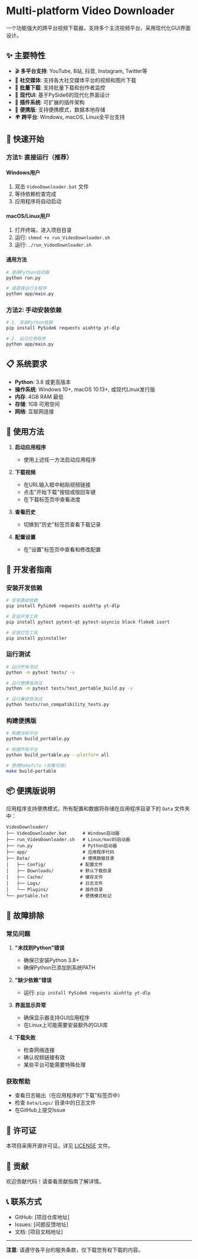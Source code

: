 # Multi-platform Video Downloader

一个功能强大的跨平台视频下载器，支持多个主流视频平台，采用现代化GUI界面设计。

## ✨ 主要特性

- 🎬 **多平台支持**: YouTube, B站, 抖音, Instagram, Twitter等
- 📱 **社交媒体**: 支持各大社交媒体平台的视频和图片下载
- 🔄 **批量下载**: 支持批量下载和创作者监控
- 🎨 **现代UI**: 基于PySide6的现代化界面设计
- 🔌 **插件系统**: 可扩展的插件架构
- 💾 **便携版**: 支持便携模式，数据本地存储
- 🌍 **跨平台**: Windows, macOS, Linux全平台支持

## 🚀 快速开始

### 方法1: 直接运行（推荐）

#### Windows用户
1. 双击 `VideoDownloader.bat` 文件
2. 等待依赖检查完成
3. 应用程序将自动启动

#### macOS/Linux用户
1. 打开终端，进入项目目录
2. 运行: `chmod +x run_VideoDownloader.sh`
3. 运行: `./run_VideoDownloader.sh`

#### 通用方法
```bash
# 使用Python启动器
python run.py

# 或直接运行主程序
python app/main.py
```

### 方法2: 手动安装依赖

```bash
# 1. 安装Python依赖
pip install PySide6 requests aiohttp yt-dlp

# 2. 运行应用程序
python app/main.py
```

## 📋 系统要求

- **Python**: 3.8 或更高版本
- **操作系统**: Windows 10+, macOS 10.13+, 或现代Linux发行版
- **内存**: 4GB RAM 最低
- **存储**: 1GB 可用空间
- **网络**: 互联网连接

## 🎯 使用方法

1. **启动应用程序**
   - 使用上述任一方法启动应用程序

2. **下载视频**
   - 在URL输入框中粘贴视频链接
   - 点击"开始下载"按钮或按回车键
   - 在下载标签页中查看进度

3. **查看历史**
   - 切换到"历史"标签页查看下载记录

4. **配置设置**
   - 在"设置"标签页中查看和修改配置

## 🔧 开发者指南

### 安装开发依赖

```bash
# 安装基础依赖
pip install PySide6 requests aiohttp yt-dlp

# 安装开发工具
pip install pytest pytest-qt pytest-asyncio black flake8 isort

# 安装打包工具
pip install pyinstaller
```

### 运行测试

```bash
# 运行所有测试
python -m pytest tests/ -v

# 运行便携版测试
python -m pytest tests/test_portable_build.py -v

# 运行兼容性测试
python tests/run_compatibility_tests.py
```

### 构建便携版

```bash
# 构建当前平台
python build_portable.py

# 构建所有平台
python build_portable.py --platform all

# 使用Makefile (如果可用)
make build-portable
```

## 📦 便携版说明

应用程序支持便携模式，所有配置和数据将存储在应用程序目录下的 `Data` 文件夹中：

```
VideoDownloader/
├── VideoDownloader.bat      # Windows启动器
├── run_VideoDownloader.sh   # Linux/macOS启动器
├── run.py                   # Python启动器
├── app/                     # 应用程序代码
├── Data/                    # 便携数据目录
│   ├── Config/             # 配置文件
│   ├── Downloads/          # 默认下载目录
│   ├── Cache/              # 缓存文件
│   ├── Logs/               # 日志文件
│   └── Plugins/            # 插件目录
└── portable.txt            # 便携模式标记
```

## 🐛 故障排除

### 常见问题

1. **"未找到Python"错误**
   - 确保已安装Python 3.8+
   - 确保Python已添加到系统PATH

2. **"缺少依赖"错误**
   - 运行: `pip install PySide6 requests aiohttp yt-dlp`

3. **界面显示异常**
   - 确保显示器支持GUI应用程序
   - 在Linux上可能需要安装额外的GUI库

4. **下载失败**
   - 检查网络连接
   - 确认视频链接有效
   - 某些平台可能需要特殊处理

### 获取帮助

- 查看日志输出（在应用程序的"下载"标签页中）
- 检查 `Data/Logs/` 目录中的日志文件
- 在GitHub上提交Issue

## 📄 许可证

本项目采用开源许可证。详见 [LICENSE](LICENSE) 文件。

## 🤝 贡献

欢迎贡献代码！请查看贡献指南了解详情。

## 📞 联系方式

- GitHub: [项目仓库地址]
- Issues: [问题反馈地址]
- 文档: [项目文档地址]

---

**注意**: 请遵守各平台的服务条款，仅下载您有权下载的内容。